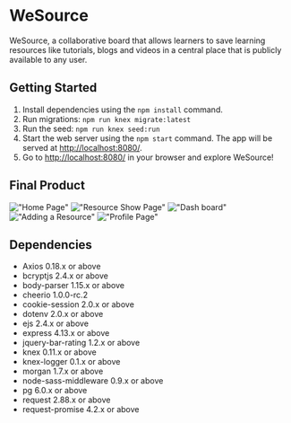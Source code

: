 # WeSource

WeSource, a collaborative board that allows learners to save learning resources like tutorials, blogs and videos in a central place that is publicly available to any user.

## Getting Started

1. Install dependencies using the `npm install` command.
2. Run migrations: `npm run knex migrate:latest`
3. Run the seed: `npm run knex seed:run`
4. Start the web server using the `npm start` command. The app will be served at <http://localhost:8080/>.
5. Go to <http://localhost:8080/> in your browser and explore WeSource! 

## Final Product
!["Home Page"](https://github.com/jpoon15/WeSource/blob/master/public/images/homepage.png)
!["Resource Show Page"](https://github.com/jpoon15/WeSource/blob/master/public/images/ResourceShowPage.png)
!["Dash board"](https://github.com/jpoon15/WeSource/blob/master/public/images/dashboard.png)
!["Adding a Resource"](https://github.com/jpoon15/WeSource/blob/master/public/images/AddingResource.png)
!["Profile Page"](https://github.com/jpoon15/WeSource/blob/master/public/images/ProfilePage.png)

## Dependencies
- Axios 0.18.x or above
- bcryptjs 2.4.x or above
- body-parser 1.15.x or above
- cheerio 1.0.0-rc.2
- cookie-session 2.0.x or above
- dotenv 2.0.x or above
- ejs 2.4.x or above
- express 4.13.x or above
- jquery-bar-rating 1.2.x or above
- knex 0.11.x or above
- knex-logger 0.1.x or above
- morgan 1.7.x or above
- node-sass-middleware 0.9.x or above
- pg 6.0.x or above
- request 2.88.x or above
- request-promise 4.2.x or above
